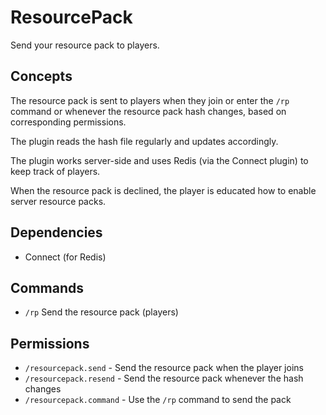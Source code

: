 # ResourcePack

Send your resource pack to players.

## Concepts

The resource pack is sent to players when they join or enter the `/rp`
command or whenever the resource pack hash changes, based on
corresponding permissions.

The plugin reads the hash file regularly and updates accordingly.

The plugin works server-side and uses Redis (via the Connect plugin)
to keep track of players.

When the resource pack is declined, the player is educated how to
enable server resource packs.

## Dependencies

- Connect (for Redis)

## Commands

- `/rp` Send the resource pack (players)

## Permissions

- `/resourcepack.send` - Send the resource pack when the player joins
- `/resourcepack.resend` - Send the resource pack whenever the hash changes
- `/resourcepack.command` - Use the `/rp` command to send the pack
